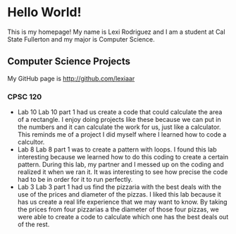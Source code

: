 # Hello World!
This is my homepage! My name is Lexi Rodriguez and I am a student at Cal State Fullerton and my major is Computer Science.
## Computer Science Projects
My GitHub page is http://github.com/lexiaar
### CPSC 120
* Lab 10 
    Lab 10 part 1 had us create a code that could calculate the area of a rectangle. I enjoy 
    doing projects like these because we can put in the numbers and it can calculate the 
    work for us, just like a calculator. This reminds me of a project I did myself where I 
    learned how to code a calcultor.
* Lab 8
    Lab 8 part 1 was to create a pattern with loops. I found this lab interesting because
    we learned how to do this coding to create a certain pattern. During this lab, my partner
    and I messed up on the coding and realized it when we ran it. It was interesting to see how
    precise the code had to be in order for it to run perfectly.
* Lab 3
    Lab 3 part 1 had us find the pizzaria with the best deals with the use of the prices and 
    diameter of the pizzas. I liked this lab because it has us create a real life experience
    that we may want to know. By taking the prices from four pizzarias a the diameter of those
    four pizzas, we were able to create a code to calculate which one has the best deals out of
    the rest.